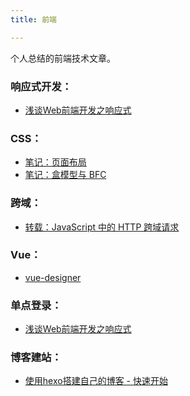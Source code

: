 ```yaml
---
title: 前端

---
```


个人总结的前端技术文章。

### 响应式开发：
 * <a href="/blogs/tech/responsive/浅谈Web前端开发之响应式">浅谈Web前端开发之响应式</a>

### CSS：
 * <a href="/blogs/tech/css/笔记：页面布局">笔记：页面布局</a>
 * <a href="/blogs/tech/css/笔记：盒模型与 BFC">笔记：盒模型与 BFC</a>

### 跨域：
 * <a href="/blogs/tech/js/转载：JavaScript 中的 HTTP 跨域请求">转载：JavaScript 中的 HTTP 跨域请求</a>
  
### Vue：
 * <a href="/blogs/tech/vue/vue-designer">vue-designer</a>
 
### 单点登录：
 * <a href="/blogs/tech/responsive/浅谈Web前端开发之响应式">浅谈Web前端开发之响应式</a>
  
### 博客建站：
 * <a href="/blogs/tech/js/使用hexo搭建自己的博客 - 快速开始">使用hexo搭建自己的博客 - 快速开始</a>
 